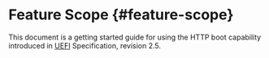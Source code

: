 # Feature Scope {#feature-scope}

This document is a getting started guide for using the HTTP boot capability introduced in [UEFI](http://uefi.org) Specification, revision 2.5.